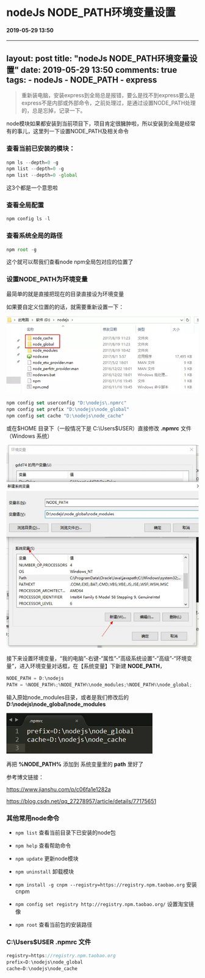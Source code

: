 # nodeJs NODE_PATH环境变量设置
#### 2019-05-29 13:50
---
layout: post
title: "nodeJs NODE_PATH环境变量设置"
date: 2019-05-29 13:50
comments: true
tags:
	- nodeJs
	- NODE_PATH
	- express
---

> 重新装电脑，安装express到全局总是报错，要么是找不到express要么是express不是内部或外部命令，之前处理过，是通过设置NODE_PATH处理的，总是忘掉，记录一下。

node模块如果都安装到当前项目下，项目肯定很臃肿啦，所以安装到全局是经常有的事儿，这里列一下设置NODE_PATH及相关命令

### 查看当前已安装的模块：
```javascript
npm ls --depth=0 -g
npm list --depth=0 -g
npm list --depth=0 -global
```
这3个都是一个意思啦

### 查看全局配置
```javascript
npm config ls -l
```

### 查看系统全局的路径
```javascript
npm root -g
```
这个就可以帮我们查看node npm全局包对应的位置了


### 设置NODE_PATH为环境变量
最简单的就是直接把现在的目录直接设为环境变量


如果要自定义位置的的话，就需要重新设置一下：

![文件夹目录](/images/7408639-3fd1ed44212ec1a5.webp)
```javascript
npm config set userconfig "D:\nodejs\.npmrc"
npm config set prefix "D:\nodejs\node_global"
npm config set cache "D:\nodejs\node_cache"
```

或在$HOME 目录下（一般情况下是 C:\Users\$USER）直接修改 **.npmrc** 文件（Windows 系统）

![](/images/7408639-6f3cedd3374e06b1.webp)

接下来设置环境变量，“我的电脑”-右键-“属性”-“高级系统设置”-“高级”-“环境变量”，进入环境变量对话框，在【系统变量】下新建 **NODE_PATH**，
```javascript
NODE_PATH = D:\nodejs
PATH = %NODE_PATH%;%NODE_PATH%\node_modules;%NODE_PATH%\node_global;
```

输入原始node_modules目录，或者是我们修改后的 **D:\nodejs\node_global\node_modules**

![](/images/7408639-fa33e2583f1bb8ed.webp)

再把 **%NODE_PATH%** 添加到 系统变量里的 **path** 里好了

参考博文链接：

https://www.jianshu.com/p/c06fa1e1282a

https://blog.csdn.net/qq_27278957/article/details/77175651


### 其他常用node命令

- `npm list`  查看当前目录下已安装的node包

- `npm help` 查看帮助命令

- `npm update`    更新node模块

- `npm uninstall`    卸载模块

- `npm install -g cnpm --registry=https://registry.npm.taobao.org`    安装cnpm

- `npm config set registry http://registry.npm.taobao.org/`   设置淘宝镜像

- `npm root`  查看当前包的安装路径


### C:\Users\$USER  **.npmrc** 文件
```javascript
registry=https://registry.npm.taobao.org
prefix=D:\nodejs\node_global
cache=D:\nodejs\node_cache
```